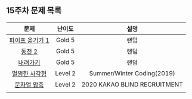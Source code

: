 ## 15주차 문제 목록

|                                       문제                                       | 난이도  |             설명             |
| :------------------------------------------------------------------------------: | :-----: | :--------------------------: |
|             [파이프 옮기기 1](https://www.acmicpc.net/problem/17070)             | Gold 5  |             랜덤             |
|                  [동전 2](https://www.acmicpc.net/problem/2294)                  | Gold 5  |             랜덤             |
|                 [내려가기](https://www.acmicpc.net/problem/2096)                 | Gold 5  |             랜덤             |
| [멀쩡한 사각형](https://school.programmers.co.kr/learn/courses/30/lessons/62048) | Level 2 |  Summer/Winter Coding(2019)  |
|  [문자열 압축](https://school.programmers.co.kr/learn/courses/30/lessons/60057)  | Level 2 | 2020 KAKAO BLIND RECRUITMENT |
|                                                                                  |
